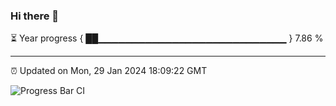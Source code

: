 ### Hi there 👋

⏳ Year progress { ██▁▁▁▁▁▁▁▁▁▁▁▁▁▁▁▁▁▁▁▁▁▁▁▁▁▁▁▁ } 7.86 %

---

⏰ Updated on Mon, 29 Jan 2024 18:09:22 GMT

![Progress Bar CI](https://github.com/Shyam-Makwana/GitHub-Actions-Demo/workflows/Progress%20Bar%20CI/badge.svg)
